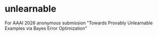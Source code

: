 # unlearnable
For AAAI 2026 anonymous submission "Towards Provably Unlearnable Examples via Bayes Error Optimization"
